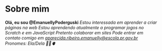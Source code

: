 # Sobre mim
**Olá, eu sou @EmanuellyPoderguski**
 *Estou interessada em aprender a criar páginas na web*
 *Estou aprendendo atualmente a programar jogos no Scratch e em JavaScript*
 *Pretento colaborar em sites*
 *Pode entrar em contato comigo em aparecida.ribeiro.emanuelly@escola.pr.gov.br*
 *Pronomes: Ela/Dela*
 *🌻🦋🫀*

<!---
EmanuellyPoderguski/EmanuellyPoderguski is a ✨ special ✨ repository because its `README.md` (this file) appears on your GitHub profile.
You can click the Preview link to take a look at your changes.
--->
